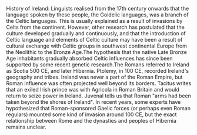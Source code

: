 History of Ireland: Linguists realised from the 17th century onwards that the language spoken by these people, the Goidelic languages, was a branch of the Celtic languages. This is usually explained as a result of invasions by Celts from the continent. However, other research has postulated that the culture developed gradually and continuously, and that the introduction of Celtic language and elements of Celtic culture may have been a result of cultural exchange with Celtic groups in southwest continental Europe from the Neolithic to the Bronze Age.The hypothesis that the native Late Bronze Age inhabitants gradually absorbed Celtic influences has since been supported by some recent genetic research.The Romans referred to Ireland as Scotia 500 CE, and later Hibernia. Ptolemy, in 100 CE, recorded Ireland's geography and tribes. Ireland was never a part of the Roman Empire, but Roman influence was often projected well beyond its borders. Tacitus writes that an exiled Irish prince was with Agricola in Roman Britain and would return to seize power in Ireland. Juvenal tells us that Roman "arms had been taken beyond the shores of Ireland". In recent years, some experts have hypothesized that Roman-sponsored Gaelic forces (or perhaps even Roman regulars) mounted some kind of invasion around 100 CE, but the exact relationship between Rome and the dynasties and peoples of Hibernia remains unclear.
